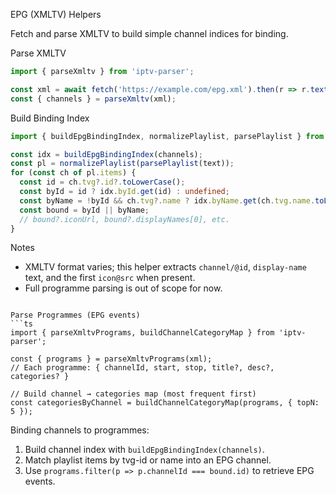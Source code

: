 EPG (XMLTV) Helpers

Fetch and parse XMLTV to build simple channel indices for binding.

Parse XMLTV
```ts
import { parseXmltv } from 'iptv-parser';

const xml = await fetch('https://example.com/epg.xml').then(r => r.text());
const { channels } = parseXmltv(xml);
```

Build Binding Index
```ts
import { buildEpgBindingIndex, normalizePlaylist, parsePlaylist } from 'iptv-parser';

const idx = buildEpgBindingIndex(channels);
const pl = normalizePlaylist(parsePlaylist(text));
for (const ch of pl.items) {
  const id = ch.tvg?.id?.toLowerCase();
  const byId = id ? idx.byId.get(id) : undefined;
  const byName = !byId && ch.tvg?.name ? idx.byName.get(ch.tvg.name.toLowerCase()) : undefined;
  const bound = byId || byName;
  // bound?.iconUrl, bound?.displayNames[0], etc.
}
```

Notes
- XMLTV format varies; this helper extracts `channel/@id`, `display-name` text, and the first `icon@src` when present.
- Full programme parsing is out of scope for now.
```

Parse Programmes (EPG events)
```ts
import { parseXmltvPrograms, buildChannelCategoryMap } from 'iptv-parser';

const { programs } = parseXmltvPrograms(xml);
// Each programme: { channelId, start, stop, title?, desc?, categories? }

// Build channel → categories map (most frequent first)
const categoriesByChannel = buildChannelCategoryMap(programs, { topN: 5 });
```

Binding channels to programmes:
1) Build channel index with `buildEpgBindingIndex(channels)`.
2) Match playlist items by tvg-id or name into an EPG channel.
3) Use `programs.filter(p => p.channelId === bound.id)` to retrieve EPG events.
